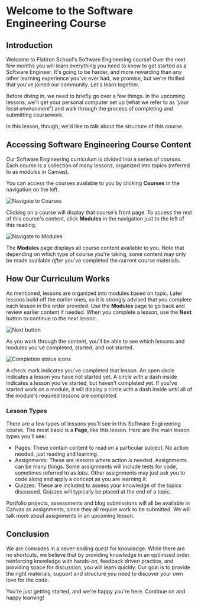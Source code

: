 # Welcome to the Software Engineering Course

## Introduction

Welcome to Flatiron School's Software Engineering course! Over the next few
months you will learn everything you need to know to get started as a Software
Engineer. It's going to be harder, and more rewarding than any other learning
experience you've ever had, we promise, but we're thrilled that you've joined
our community. Let's learn together.

Before diving in, we need to briefly go over a few things. In the upcoming
lessons, we'll get your personal computer set up (what we refer to as _'your
local environment'_) and walk through the process of completing and submitting
coursework.

In this lesson, though, we'd like to talk about the structure of this course.

## Accessing Software Engineering Course Content

Our Software Engineering curriculum is divided into a series of _courses_. Each
course is a collection of many lessons, organized into topics (referred to as
_modules_ in Canvas).

You can access the courses available to you by clicking **Courses** in the
navigation on the left.

![Navigate to Courses](https://curriculum-content.s3.amazonaws.com/homeroom/welcome-introduction/canvas-nav.png)

Clicking on a course will display that course's front page. To access the rest of
this course's content, click **Modules** in the navigation just to the left of
this reading.

![Navigate to Modules](https://curriculum-content.s3.amazonaws.com/homeroom/welcome-introduction/canvas-module.png)

The **Modules** page displays all course content available to you. Note that
depending on which type of course you're taking, some content may only be made
available _after_ you've completed the current course materials.

## How Our Curriculum Works

As mentioned, lessons are organized into modules based on topic. Later lessons
build off the earlier ones, so it is strongly advised that you complete each
lesson in the order provided. Use the **Modules** page to go back and review
earlier content if needed. When you complete a lesson, use the **Next** button
to continue to the next lesson.

![Next button](https://curriculum-content.s3.amazonaws.com/homeroom/welcome-introduction/next-button.png)

As you work through the content, you'll be able to see which lessons and modules
you've completed, started, and not started.

![Completion status icons](https://curriculum-content.s3.amazonaws.com/homeroom/welcome-introduction/module-progress.png)

A check mark indicates you've completed that lesson. An open circle indicates a
lesson you have not started yet. A circle with a dash inside indicates a lesson
you've started, but haven't completed yet. If you've started work on a module,
it will display a circle with a dash inside until all of the module's required
lessons are completed.

### Lesson Types

There are a few types of lessons you'll see in this Software Engineering course.
The most basic is a **Page**, like this lesson. Here are the main lesson types
you'll see:

- Pages: These contain content to read on a particular subject. No action
  needed, just reading and learning.
- Assignments: These are lessons where action _is_ needed. Assignments can be
  many things. Some assignments will include tests for code, sometimes referred
  to as _labs_. Other assignments may just ask you to code along and apply a
  concept as you are learning it.
- Quizzes: These are included to assess your knowledge of the topics discussed.
  Quizzes will typically be placed at the end of a topic.

Portfolio projects, assessments and blog submissions will all be available in
Canvas as assignments, since they all require work to be submitted. We will
talk more about assignments in an upcoming lesson.

## Conclusion

We are comrades in a never-ending quest for knowledge. While there are no
shortcuts, we believe that by providing knowledge in an optimized order,
reinforcing knowledge with hands-on, feedback driven practice, and providing
space for discussion, you will learn quickly. Our goal is to provide the
right materials, support and structure _you_ need to discover your own love for
the code.

You're just getting started, and we're happy you're here. Continue on and happy
learning!
